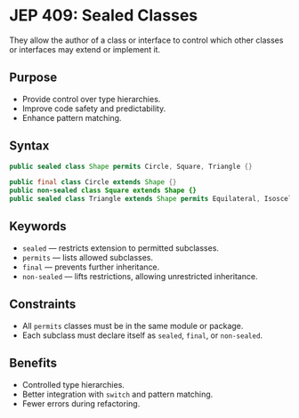 # JEP 409: Sealed Classes

They allow the author of a class or interface to control which other classes or interfaces may extend or implement it.

## Purpose
- Provide control over type hierarchies.
- Improve code safety and predictability.
- Enhance pattern matching.

## Syntax
```java
public sealed class Shape permits Circle, Square, Triangle {}

public final class Circle extends Shape {}
public non-sealed class Square extends Shape {}
public sealed class Triangle extends Shape permits Equilateral, Isosceles {}
```

## Keywords
- `sealed` — restricts extension to permitted subclasses.
- `permits` — lists allowed subclasses.
- `final` — prevents further inheritance.
- `non-sealed` — lifts restrictions, allowing unrestricted inheritance.

## Constraints
- All `permits` classes must be in the same module or package.
- Each subclass must declare itself as `sealed`, `final`, or `non-sealed`.

## Benefits
- Controlled type hierarchies.
- Better integration with `switch` and pattern matching.
- Fewer errors during refactoring.
